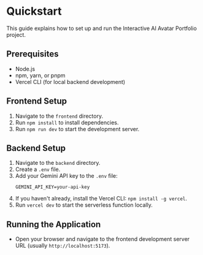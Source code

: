# Quickstart

This guide explains how to set up and run the Interactive AI Avatar Portfolio project.

## Prerequisites

- Node.js
- npm, yarn, or pnpm
- Vercel CLI (for local backend development)

## Frontend Setup

1.  Navigate to the `frontend` directory.
2.  Run `npm install` to install dependencies.
3.  Run `npm run dev` to start the development server.

## Backend Setup

1.  Navigate to the `backend` directory.
2.  Create a `.env` file.
3.  Add your Gemini API key to the `.env` file:
    ```
    GEMINI_API_KEY=your-api-key
    ```
4.  If you haven't already, install the Vercel CLI: `npm install -g vercel`.
5.  Run `vercel dev` to start the serverless function locally.

## Running the Application

- Open your browser and navigate to the frontend development server URL (usually `http://localhost:5173`).
